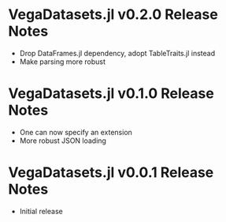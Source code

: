 # VegaDatasets.jl v0.2.0 Release Notes
* Drop DataFrames.jl dependency, adopt TableTraits.jl instead
* Make parsing more robust

# VegaDatasets.jl v0.1.0 Release Notes
* One can now specify an extension
* More robust JSON loading

# VegaDatasets.jl v0.0.1 Release Notes
* Initial release
